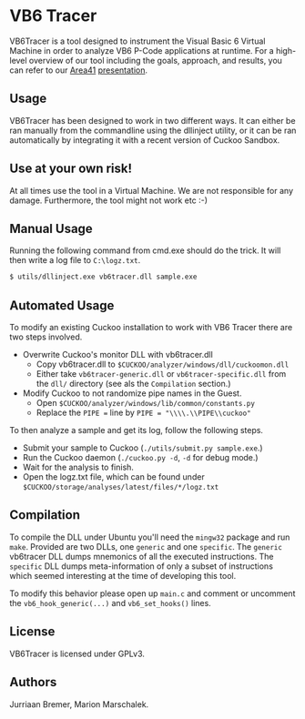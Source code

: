 VB6 Tracer
==========

VB6Tracer is a tool designed to instrument the Visual Basic 6 Virtual Machine
in order to analyze VB6 P-Code applications at runtime. For a high-level
overview of our tool including the goals, approach, and results, you can
refer to our [Area41](http://area41.io/) [presentation][].

[presentation]: https://github.com/jbremer/vb6tracer/raw/master/presentation/area41.pdf

Usage
-----

VB6Tracer has been designed to work in two different ways. It can either be
ran manually from the commandline using the dllinject utility, or it can be
ran automatically by integrating it with a recent version of Cuckoo Sandbox.

Use at your own risk!
---------------------

At all times use the tool in a Virtual Machine. We are not responsible for
any damage. Furthermore, the tool might not work etc :-)

Manual Usage
------------

Running the following command from cmd.exe should do the trick. It will then
write a log file to `C:\logz.txt`.

```bash
$ utils/dllinject.exe vb6tracer.dll sample.exe
```

Automated Usage
---------------

To modify an existing Cuckoo installation to work with VB6 Tracer there are
two steps involved.

* Overwrite Cuckoo's monitor DLL with vb6tracer.dll
  * Copy vb6tracer.dll to `$CUCKOO/analyzer/windows/dll/cuckoomon.dll`
  * Either take `vb6tracer-generic.dll` or `vb6tracer-specific.dll` from
    the `dll/` directory (see als the `Compilation` section.)
* Modify Cuckoo to not randomize pipe names in the Guest.
  * Open `$CUCKOO/analyzer/windows/lib/common/constants.py`
  * Replace the `PIPE =` line by `PIPE = "\\\\.\\PIPE\\cuckoo"`

To then analyze a sample and get its log, follow the following steps.

* Submit your sample to Cuckoo (`./utils/submit.py sample.exe`.)
* Run the Cuckoo daemon (`./cuckoo.py -d`, `-d` for debug mode.)
* Wait for the analysis to finish.
* Open the logz.txt file, which can be found under
  `$CUCKOO/storage/analyses/latest/files/*/logz.txt`

Compilation
-----------

To compile the DLL under Ubuntu you'll need the `mingw32` package and run
`make`. Provided are two DLLs, one `generic` and one `specific`. The `generic`
vb6tracer DLL dumps mnemonics of all the executed instructions. The `specific`
DLL dumps meta-information of only a subset of instructions which seemed
interesting at the time of developing this tool.

To modify this behavior please open up `main.c` and comment or uncomment the
`vb6_hook_generic(...)` and `vb6_set_hooks()` lines.

License
-------

VB6Tracer is licensed under GPLv3.

Authors
-------

Jurriaan Bremer, Marion Marschalek.
